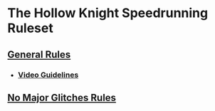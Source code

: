 # The Hollow Knight Speedrunning Ruleset

## [General Rules](/game-rules.md)

- ### [Video Guidelines](/video-guidelines.md)

## [No Major Glitches Rules](/nmg-rules.md)
